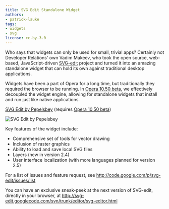 ```yaml
---
title: SVG Edit Standalone Widget
authors:
- patrick-lauke
tags:
- widgets
- svg
license: cc-by-3.0
---
```


<p>Who says that widgets can only be used for small, trivial apps? Certainly not Developer Relations&#39; own Vadim Makeev, who took the open source, web-based, JavaScript-driven <a href="http://code.google.com/p/svg-edit/">SVG-edit</a> project and turned it into an amazing standalone widget that can hold its own against traditional desktop applications.</p>
<p class="note">Widgets have been a part of Opera for a long time, but traditionally they required the browser to be running. In <a href="http://www.opera.com/browser/next/">Opera 10.50 beta</a>, we effectively decoupled the widget engine, allowing for standalone widgets that install and run just like native applications.</p>
<p><a href="http://widgets.opera.com/widget/15321/1.1/">SVG Edit by Pepelsbey</a> (requires <a href="http://www.opera.com/browser/next/">Opera 10.50 beta</a>)</p>
<img src="{{ page.id }}/SVGEditPepelsbey.jpg" alt="SVG Edit by Pepelsbey" />
<p>Key features of the widget include:</p>
<ul>
<li>Comprehensive set of tools for vector drawing</li>
<li>Inclusion of raster graphics</li>
<li>Ability to load and save local SVG files</li>
<li>Layers (new in version 2.4)</li>
<li>User interface localization (with more languages planned for version 2.5)</li>
</ul>
<p>For a list of issues and feature request, see <a href="http://code.google.com/p/svg-edit/issues/list">http://code.google.com/p/svg-edit/issues/list</a></p>
<p>You can have an exclusive sneak-peek at the next version of SVG-edit, directly in your browser, at <a href="http://svg-edit.googlecode.com/svn/trunk/editor/svg-editor.html">http://svg-edit.googlecode.com/svn/trunk/editor/svg-editor.html</a></p>
